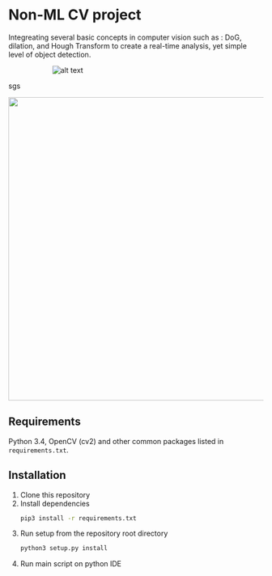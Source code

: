 # Non-ML CV project

Integreating several basic concepts in computer vision such as : DoG, dilation, and Hough Transform to create a real-time analysis, yet simple level of object detection.

&nbsp; &nbsp; &nbsp; &nbsp; &nbsp; &nbsp; &nbsp; &nbsp; &nbsp; &nbsp; &nbsp; 
![alt text](https://github.com/Daniboy370/Computer-Vision/blob/master/OpenCV_Demo/Upload/Github_GIF.gif)

sgs

<img src='https://github.com/Daniboy370/Computer-Vision/raw/master/OpenCV_Demo/Upload/Github_GIF.gif' width=600 />


## Requirements
Python 3.4, OpenCV (cv2) and other common packages listed in `requirements.txt`.

## Installation
1. Clone this repository
2. Install dependencies
   ```bash
   pip3 install -r requirements.txt
   ```
3. Run setup from the repository root directory
    ```bash
    python3 setup.py install
    ``` 
4. Run main script on python IDE
